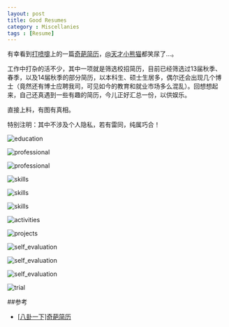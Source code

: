 ```yaml
---
layout: post
title: Good Resumes
category : Miscellanies
tags : [Resume]
---
```


有幸看到[打喷嚏](http://www.dapenti.com/)上的一篇[奇葩简历](http://www.dapenti.com/blog/more.asp?name=xilei&id=83363)，[@天才小熊猫](http://weibo.com/panada)都笑尿了...。

工作中打杂的活不少，其中一项就是筛选校招简历，目前已经筛选过13届秋季、春季，以及14届秋季的部分简历，以本科生、硕士生居多，偶尔还会出现几个博士（竟然还有博士应聘我司，可见如今的教育和就业市场多么混乱）。回想想起来，自己还真遇到一些有趣的简历，今儿正好汇总一份，以供娱乐。

直接上料，有图有真相。

特别注明：其中不涉及个人隐私，若有雷同，纯属巧合！

![education](http://dylanninin.com/assets/images/2013/resume/2.png)

![professional](http://dylanninin.com/assets/images/2013/resume/3.png)

![professional](http://dylanninin.com/assets/images/2013/resume/4.png)

![skills](http://dylanninin.com/assets/images/2013/resume/5.png)

![skills](http://dylanninin.com/assets/images/2013/resume/6.png)

![skills](http://dylanninin.com/assets/images/2013/resume/7.png)

![activities](http://dylanninin.com/assets/images/2013/resume/8.png)

![projects](http://dylanninin.com/assets/images/2013/resume/9.png)

![self_evaluation](http://dylanninin.com/assets/images/2013/resume/10.png)

![self_evaluation](http://dylanninin.com/assets/images/2013/resume/11.png)

![self_evaluation](http://dylanninin.com/assets/images/2013/resume/12.png)

![trial](http://dylanninin.com/assets/images/2013/resume/13.png)

##参考

* [[八卦一下]奇葩简历](http://www.dapenti.com/blog/more.asp?name=xilei&id=83363)